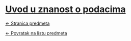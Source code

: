 # [Uvod u znanost o podacima](https://www.github.com/studosi-fer/UUZOP)
[<- Stranica predmeta](https://www.fer.unizg.hr/predmet/uuzop)

[<- Povratak na listu predmeta](https://www.github.com/studosi/FER)
